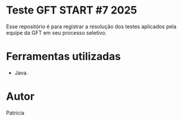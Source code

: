 # Teste GFT START #7 2025

Esse repositório é para registrar a resolução dos testes aplicados pela equipe da GFT em seu processo seletivo.

# Ferramentas utilizadas

- Java.
 # Autor

 Patricia
